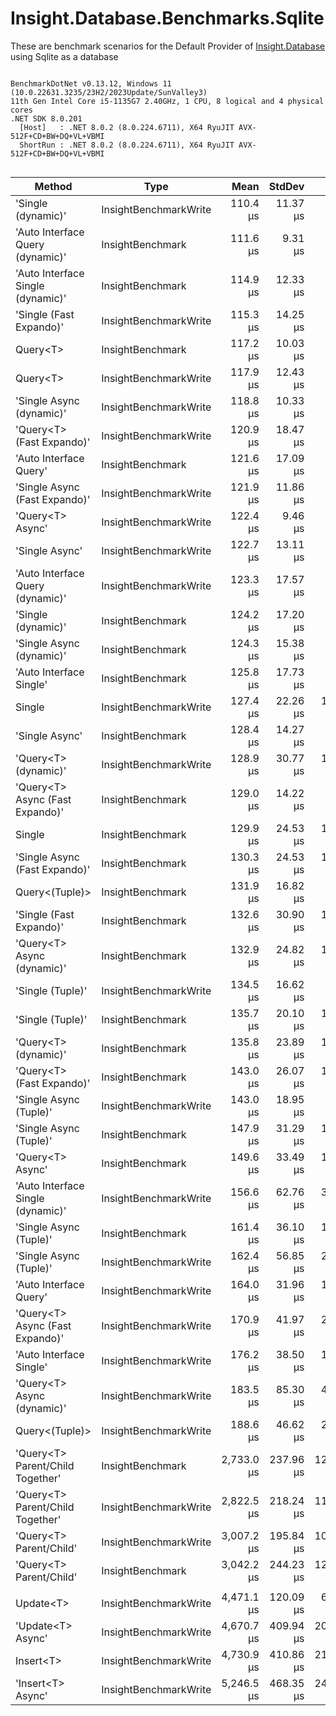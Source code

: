 ﻿# Insight.Database.Benchmarks.Sqlite

These are benchmark scenarios for the Default Provider of [Insight.Database](https://github.com/jonwagner/Insight.Database) using Sqlite as a database

```

BenchmarkDotNet v0.13.12, Windows 11 (10.0.22631.3235/23H2/2023Update/SunValley3)
11th Gen Intel Core i5-1135G7 2.40GHz, 1 CPU, 8 logical and 4 physical cores
.NET SDK 8.0.201
  [Host]   : .NET 8.0.2 (8.0.224.6711), X64 RyuJIT AVX-512F+CD+BW+DQ+VL+VBMI
  ShortRun : .NET 8.0.2 (8.0.224.6711), X64 RyuJIT AVX-512F+CD+BW+DQ+VL+VBMI


```
| Method                            | Type                  | Mean       | StdDev    | Error     | Median     | Min         | Max        | Op/s    | Allocated |
|---------------------------------- |---------------------- |-----------:|----------:|----------:|-----------:|------------:|-----------:|--------:|----------:|
| &#39;Single (dynamic)&#39;                | InsightBenchmarkWrite |   110.4 μs |  11.37 μs |   5.98 μs |   105.5 μs |    99.70 μs |   145.0 μs | 9,057.4 |   9.53 KB |
| &#39;Auto Interface Query (dynamic)&#39;  | InsightBenchmark      |   111.6 μs |   9.31 μs |   4.96 μs |   108.0 μs |   101.40 μs |   144.6 μs | 8,963.3 |  10.16 KB |
| &#39;Auto Interface Single (dynamic)&#39; | InsightBenchmark      |   114.9 μs |  12.33 μs |   6.48 μs |   110.1 μs |   101.70 μs |   155.2 μs | 8,705.4 |   9.88 KB |
| &#39;Single (Fast Expando)&#39;           | InsightBenchmarkWrite |   115.3 μs |  14.25 μs |   7.59 μs |   109.0 μs |   100.30 μs |   149.9 μs | 8,669.6 |   9.53 KB |
| Query&lt;T&gt;                          | InsightBenchmark      |   117.2 μs |  10.03 μs |   5.34 μs |   114.1 μs |   104.40 μs |   148.2 μs | 8,535.5 |    9.7 KB |
| Query&lt;T&gt;                          | InsightBenchmarkWrite |   117.9 μs |  12.43 μs |   6.45 μs |   114.8 μs |   102.95 μs |   159.6 μs | 8,481.0 |    9.7 KB |
| &#39;Single Async (dynamic)&#39;          | InsightBenchmarkWrite |   118.8 μs |  10.33 μs |   5.57 μs |   114.8 μs |   105.60 μs |   141.9 μs | 8,418.5 |   9.96 KB |
| &#39;Query&lt;T&gt; (Fast Expando)&#39;         | InsightBenchmarkWrite |   120.9 μs |  18.47 μs |   9.71 μs |   113.8 μs |   100.00 μs |   175.3 μs | 8,273.0 |   9.52 KB |
| &#39;Auto Interface Query&#39;            | InsightBenchmark      |   121.6 μs |  17.09 μs |   9.10 μs |   121.4 μs |    98.00 μs |   182.0 μs | 8,224.3 |  10.35 KB |
| &#39;Single Async (Fast Expando)&#39;     | InsightBenchmarkWrite |   121.9 μs |  11.86 μs |   6.01 μs |   118.2 μs |   106.15 μs |   159.2 μs | 8,200.9 |   9.96 KB |
| &#39;Query&lt;T&gt; Async&#39;                  | InsightBenchmarkWrite |   122.4 μs |   9.46 μs |   4.91 μs |   121.1 μs |   111.25 μs |   144.0 μs | 8,168.2 |  10.15 KB |
| &#39;Single Async&#39;                    | InsightBenchmarkWrite |   122.7 μs |  13.11 μs |   6.89 μs |   120.1 μs |   107.90 μs |   167.1 μs | 8,151.1 |  10.15 KB |
| &#39;Auto Interface Query (dynamic)&#39;  | InsightBenchmarkWrite |   123.3 μs |  17.57 μs |   9.12 μs |   121.3 μs |   102.50 μs |   189.2 μs | 8,109.7 |  10.16 KB |
| &#39;Single (dynamic)&#39;                | InsightBenchmark      |   124.2 μs |  17.20 μs |   8.93 μs |   122.2 μs |    98.80 μs |   169.9 μs | 8,049.0 |   9.53 KB |
| &#39;Single Async (dynamic)&#39;          | InsightBenchmark      |   124.3 μs |  15.38 μs |   7.89 μs |   120.9 μs |   108.15 μs |   188.7 μs | 8,044.3 |   9.96 KB |
| &#39;Auto Interface Single&#39;           | InsightBenchmark      |   125.8 μs |  17.73 μs |   9.09 μs |   124.4 μs |   106.70 μs |   190.1 μs | 7,947.0 |  10.35 KB |
| Single                            | InsightBenchmarkWrite |   127.4 μs |  22.26 μs |  11.56 μs |   122.1 μs |   102.25 μs |   194.9 μs | 7,850.5 |   9.72 KB |
| &#39;Single Async&#39;                    | InsightBenchmark      |   128.4 μs |  14.27 μs |   7.23 μs |   125.0 μs |   109.80 μs |   169.1 μs | 7,786.6 |  10.15 KB |
| &#39;Query&lt;T&gt; (dynamic)&#39;              | InsightBenchmarkWrite |   128.9 μs |  30.77 μs |  15.59 μs |   114.2 μs |   100.65 μs |   201.9 μs | 7,756.4 |   9.52 KB |
| &#39;Query&lt;T&gt; Async (Fast Expando)&#39;   | InsightBenchmark      |   129.0 μs |  14.22 μs |   7.47 μs |   129.6 μs |   109.30 μs |   160.1 μs | 7,750.6 |   9.96 KB |
| Single                            | InsightBenchmark      |   129.9 μs |  24.53 μs |  12.73 μs |   125.1 μs |   104.30 μs |   215.7 μs | 7,700.3 |   9.72 KB |
| &#39;Single Async (Fast Expando)&#39;     | InsightBenchmark      |   130.3 μs |  24.53 μs |  12.73 μs |   126.7 μs |   108.65 μs |   223.1 μs | 7,673.8 |   9.96 KB |
| Query&lt;(Tuple)&gt;                    | InsightBenchmark      |   131.9 μs |  16.82 μs |   8.62 μs |   130.8 μs |   111.50 μs |   182.4 μs | 7,580.3 |  10.72 KB |
| &#39;Single (Fast Expando)&#39;           | InsightBenchmark      |   132.6 μs |  30.90 μs |  15.65 μs |   123.0 μs |   102.80 μs |   263.2 μs | 7,543.8 |   9.53 KB |
| &#39;Query&lt;T&gt; Async (dynamic)&#39;        | InsightBenchmark      |   132.9 μs |  24.82 μs |  12.73 μs |   124.6 μs |   110.90 μs |   241.2 μs | 7,522.2 |   9.96 KB |
| &#39;Single (Tuple)&#39;                  | InsightBenchmarkWrite |   134.5 μs |  16.62 μs |   8.42 μs |   134.0 μs |   110.90 μs |   174.4 μs | 7,435.1 |  10.66 KB |
| &#39;Single (Tuple)&#39;                  | InsightBenchmark      |   135.7 μs |  20.10 μs |  10.31 μs |   132.8 μs |   111.65 μs |   201.8 μs | 7,367.2 |  10.66 KB |
| &#39;Query&lt;T&gt; (dynamic)&#39;              | InsightBenchmark      |   135.8 μs |  23.89 μs |  12.25 μs |   132.0 μs |   105.25 μs |   219.4 μs | 7,361.8 |   9.52 KB |
| &#39;Query&lt;T&gt; (Fast Expando)&#39;         | InsightBenchmark      |   143.0 μs |  26.07 μs |  13.53 μs |   141.8 μs |   106.90 μs |   217.4 μs | 6,993.3 |   9.52 KB |
| &#39;Single Async (Tuple)&#39;            | InsightBenchmarkWrite |   143.0 μs |  18.95 μs |   9.96 μs |   140.1 μs |   119.80 μs |   183.5 μs | 6,990.9 |  11.21 KB |
| &#39;Single Async (Tuple)&#39;            | InsightBenchmark      |   147.9 μs |  31.29 μs |  16.24 μs |   133.8 μs |   121.50 μs |   243.7 μs | 6,762.9 |  11.21 KB |
| &#39;Query&lt;T&gt; Async&#39;                  | InsightBenchmark      |   149.6 μs |  33.49 μs |  17.38 μs |   137.2 μs |   114.50 μs |   238.4 μs | 6,683.8 |  10.15 KB |
| &#39;Auto Interface Single (dynamic)&#39; | InsightBenchmarkWrite |   156.6 μs |  62.76 μs |  32.18 μs |   128.7 μs |   101.10 μs |   394.5 μs | 6,384.1 |  10.16 KB |
| &#39;Single Async (Tuple)&#39;            | InsightBenchmark      |   161.4 μs |  36.10 μs |  19.22 μs |   147.5 μs |   123.70 μs |   279.9 μs | 6,196.6 |  11.16 KB |
| &#39;Single Async (Tuple)&#39;            | InsightBenchmarkWrite |   162.4 μs |  56.85 μs |  29.88 μs |   130.8 μs |   120.00 μs |   314.6 μs | 6,158.6 |  11.16 KB |
| &#39;Auto Interface Query&#39;            | InsightBenchmarkWrite |   164.0 μs |  31.96 μs |  16.80 μs |   153.1 μs |   121.05 μs |   244.2 μs | 6,096.7 |  10.35 KB |
| &#39;Query&lt;T&gt; Async (Fast Expando)&#39;   | InsightBenchmarkWrite |   170.9 μs |  41.97 μs |  22.06 μs |   167.3 μs |   108.70 μs |   284.0 μs | 5,851.0 |   9.96 KB |
| &#39;Auto Interface Single&#39;           | InsightBenchmarkWrite |   176.2 μs |  38.50 μs |  19.28 μs |   176.7 μs |   121.65 μs |   269.1 μs | 5,677.0 |  10.35 KB |
| &#39;Query&lt;T&gt; Async (dynamic)&#39;        | InsightBenchmarkWrite |   183.5 μs |  85.30 μs |  43.22 μs |   137.4 μs |   106.65 μs |   395.4 μs | 5,450.3 |   9.96 KB |
| Query&lt;(Tuple)&gt;                    | InsightBenchmarkWrite |   188.6 μs |  46.62 μs |  23.90 μs |   173.8 μs |   136.15 μs |   315.4 μs | 5,302.1 |  10.72 KB |
| &#39;Query&lt;T&gt; Parent/Child Together&#39;  | InsightBenchmark      | 2,733.0 μs | 237.96 μs | 128.38 μs | 2,663.3 μs | 2,448.40 μs | 3,559.2 μs |   365.9 |  23.85 KB |
| &#39;Query&lt;T&gt; Parent/Child Together&#39;  | InsightBenchmarkWrite | 2,822.5 μs | 218.24 μs | 113.27 μs | 2,758.4 μs | 2,526.10 μs | 3,583.9 μs |   354.3 |  23.85 KB |
| &#39;Query&lt;T&gt; Parent/Child&#39;           | InsightBenchmarkWrite | 3,007.2 μs | 195.84 μs | 104.27 μs | 2,942.4 μs | 2,704.20 μs | 3,568.2 μs |   332.5 |  25.05 KB |
| &#39;Query&lt;T&gt; Parent/Child&#39;           | InsightBenchmark      | 3,042.2 μs | 244.23 μs | 122.29 μs | 2,954.3 μs | 2,686.10 μs | 3,716.6 μs |   328.7 |  25.05 KB |
|                                   |                       |            |           |           |            |             |            |         |           |
| Update&lt;T&gt;                         | InsightBenchmarkWrite | 4,471.1 μs | 120.09 μs |  63.94 μs | 4,475.4 μs | 4,224.30 μs | 4,714.7 μs |   223.7 |   8.43 KB |
| &#39;Update&lt;T&gt; Async&#39;                 | InsightBenchmarkWrite | 4,670.7 μs | 409.94 μs | 205.27 μs | 4,563.1 μs | 4,220.80 μs | 6,222.6 μs |   214.1 |    9.7 KB |
| Insert&lt;T&gt;                         | InsightBenchmarkWrite | 4,730.9 μs | 410.86 μs | 210.65 μs | 4,719.4 μs | 4,134.70 μs | 5,648.6 μs |   211.4 |   8.17 KB |
| &#39;Insert&lt;T&gt; Async&#39;                 | InsightBenchmarkWrite | 5,246.5 μs | 468.35 μs | 240.13 μs | 5,214.5 μs | 4,354.00 μs | 6,246.5 μs |   190.6 |   9.47 KB |
